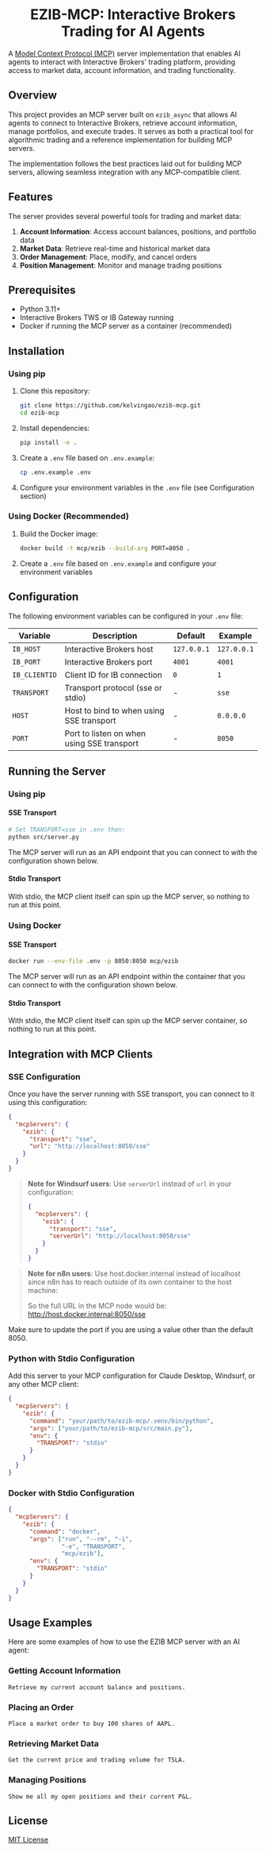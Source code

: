 <h1 align="center">EZIB-MCP: Interactive Brokers Trading for AI Agents</h1>

A [Model Context Protocol (MCP)](https://modelcontextprotocol.io) server implementation that enables AI agents to interact with Interactive Brokers' trading platform, providing access to market data, account information, and trading functionality.

## Overview

This project provides an MCP server built on `ezib_async` that allows AI agents to connect to Interactive Brokers, retrieve account information, manage portfolios, and execute trades. It serves as both a practical tool for algorithmic trading and a reference implementation for building MCP servers.

The implementation follows the best practices laid out for building MCP servers, allowing seamless integration with any MCP-compatible client.

## Features

The server provides several powerful tools for trading and market data:

1. **Account Information**: Access account balances, positions, and portfolio data
2. **Market Data**: Retrieve real-time and historical market data
3. **Order Management**: Place, modify, and cancel orders
4. **Position Management**: Monitor and manage trading positions

## Prerequisites

- Python 3.11+
- Interactive Brokers TWS or IB Gateway running
- Docker if running the MCP server as a container (recommended)

## Installation

### Using pip

1. Clone this repository:
   ```bash
   git clone https://github.com/kelvingao/ezib-mcp.git
   cd ezib-mcp
   ```

2. Install dependencies:
   ```bash
   pip install -e .
   ```

3. Create a `.env` file based on `.env.example`:
   ```bash
   cp .env.example .env
   ```

4. Configure your environment variables in the `.env` file (see Configuration section)

### Using Docker (Recommended)

1. Build the Docker image:
   ```bash
   docker build -t mcp/ezib --build-arg PORT=8050 .
   ```

2. Create a `.env` file based on `.env.example` and configure your environment variables

## Configuration

The following environment variables can be configured in your `.env` file:

| Variable | Description | Default | Example |
|----------|-------------|---------|---------|
| `IB_HOST` | Interactive Brokers host | `127.0.0.1` | `127.0.0.1` |
| `IB_PORT` | Interactive Brokers port | `4001` | `4001` |
| `IB_CLIENTID` | Client ID for IB connection | `0` | `1` |
| `TRANSPORT` | Transport protocol (sse or stdio) | - | `sse` |
| `HOST` | Host to bind to when using SSE transport | - | `0.0.0.0` |
| `PORT` | Port to listen on when using SSE transport | - | `8050` |

## Running the Server

### Using pip

#### SSE Transport

```bash
# Set TRANSPORT=sse in .env then:
python src/server.py
```

The MCP server will run as an API endpoint that you can connect to with the configuration shown below.

#### Stdio Transport

With stdio, the MCP client itself can spin up the MCP server, so nothing to run at this point.

### Using Docker

#### SSE Transport

```bash
docker run --env-file .env -p 8050:8050 mcp/ezib
```

The MCP server will run as an API endpoint within the container that you can connect to with the configuration shown below.

#### Stdio Transport

With stdio, the MCP client itself can spin up the MCP server container, so nothing to run at this point.

## Integration with MCP Clients

### SSE Configuration

Once you have the server running with SSE transport, you can connect to it using this configuration:

```json
{
  "mcpServers": {
    "ezib": {
      "transport": "sse",
      "url": "http://localhost:8050/sse"
    }
  }
}
```

> **Note for Windsurf users**: Use `serverUrl` instead of `url` in your configuration:
> ```json
> {
>   "mcpServers": {
>     "ezib": {
>       "transport": "sse",
>       "serverUrl": "http://localhost:8050/sse"
>     }
>   }
> }
> ```

> **Note for n8n users**: Use host.docker.internal instead of localhost since n8n has to reach outside of its own container to the host machine:
> 
> So the full URL in the MCP node would be: http://host.docker.internal:8050/sse

Make sure to update the port if you are using a value other than the default 8050.

### Python with Stdio Configuration

Add this server to your MCP configuration for Claude Desktop, Windsurf, or any other MCP client:

```json
{
  "mcpServers": {
    "ezib": {
      "command": "your/path/to/ezib-mcp/.venv/bin/python",
      "args": ["your/path/to/ezib-mcp/src/main.py"],
      "env": {
        "TRANSPORT": "stdio"
      }
    }
  }
}
```

### Docker with Stdio Configuration

```json
{
  "mcpServers": {
    "ezib": {
      "command": "docker",
      "args": ["run", "--rm", "-i", 
               "-e", "TRANSPORT", 
               "mcp/ezib"],
      "env": {
        "TRANSPORT": "stdio"
      }
    }
  }
}
```

## Usage Examples

Here are some examples of how to use the EZIB MCP server with an AI agent:

### Getting Account Information

```
Retrieve my current account balance and positions.
```

### Placing an Order

```
Place a market order to buy 100 shares of AAPL.
```

### Retrieving Market Data

```
Get the current price and trading volume for TSLA.
```

### Managing Positions

```
Show me all my open positions and their current P&L.
```


## License

[MIT License](LICENSE)